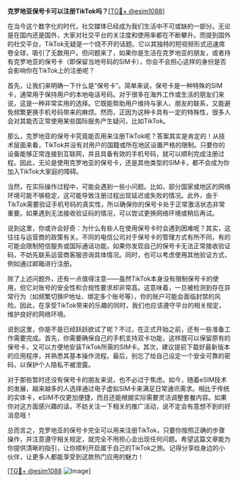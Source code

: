 **克罗地亚保号卡可以注册TikTok吗？**[[TG💪+ @esim1088](https://t.me/s/esim1088)]

在当今这个数字化的时代，社交媒体已经成为我们生活中不可或缺的一部分。无论是在国内还是国外，大家对社交平台的关注度和使用率都在不断攀升。而提到国外的社交平台，TikTok无疑是一个绕不开的话题。它以其独特的短视频形式迅速席卷全球，吸引了无数用户。但问题来了，如果你是生活在克罗地亚的朋友，或者持有克罗地亚的保号卡（即保留当地号码的SIM卡），你会不会担心这样的身份是否会影响你在TikTok上的注册呢？

首先，让我们来明确一下什么是“保号卡”。简单来说，保号卡是一种特殊的SIM卡，通常用于保持用户的本地电话号码。对于很多在海外工作或生活的朋友们来说，这是一种非常实用的选择。它既能帮助用户维持与家人、朋友的联系，又能避免频繁更换手机号码带来的麻烦。然而，正因为这种卡具有一定的特殊性，很多人会对其能否正常使用某些国际服务产生疑问，比如TikTok。

那么，克罗地亚的保号卡究竟能否用来注册TikTok呢？答案其实是肯定的！从技术层面来看，TikTok并没有对用户的国籍或所在地区设置严格的限制。只要你的设备能够正常连接到互联网，并且具备有效的手机号码，就可以顺利完成注册过程。因此，无论是使用克罗地亚的保号卡，还是其他类型的SIM卡，都不会成为你加入TikTok大家庭的障碍。

当然，在实际操作过程中，可能会遇到一些小问题。比如，部分国家或地区的网络环境可能不够稳定，这可能导致注册过程出现延迟或失败的情况。此外，由于TikTok需要验证手机号码的真实性，所以确保你的保号卡处于正常激活状态非常重要。如果遇到无法接收验证码的情况，可以尝试更换网络环境或稍后再试。

说到这里，你或许会好奇：为什么有些人在使用保号卡时会遇到困难呢？其实，这往往与运营商的政策有关。不同的电信公司对于保号卡的管理方式有所不同，有的可能会限制短信服务或国际通话功能。如果你发现自己的保号卡无法正常接收验证码，不妨先联系运营商客服咨询具体情况。同时，也可以考虑使用其他验证方式，例如通过邮箱进行注册。

除了上述问题外，还有一点值得注意——虽然TikTok本身没有限制保号卡的使用，但它对账号的安全性和合规性要求却非常高。这意味着，一旦被检测到存在异常行为（如频繁切换IP地址、绑定多个账号等），你的账户可能会面临封禁的风险。因此，在享受TikTok带来的乐趣的同时，我们也应该遵守平台的相关规定，维护良好的网络环境。

说到这里，你是不是已经跃跃欲试了呢？不过，在正式开始之前，还有一些准备工作需要完成。首先，你需要确保自己的手机支持双卡功能，这样既可以保留原有的保号卡，又可以方便地安装TikTok所需的SIM卡。其次，建议提前下载好最新版本的应用程序，并熟悉其基本操作流程。最后，别忘了给自己设定一个安全可靠的密码，以保护个人隐私不被泄露。

对于那些暂时还没有保号卡的朋友来说，也不必过于焦虑。如今，随着eSIM技术的发展，越来越多的人选择通过电子虚拟SIM卡来满足日常通讯需求。相比于传统的实体卡，eSIM不仅更加便捷，而且还能根据实际需要灵活调整套餐内容。如果你对这方面感兴趣的话，不妨关注一下相关的推广活动，说不定会有意想不到的好消息哦！

总而言之，克罗地亚的保号卡完全可以用来注册TikTok，只要你按照正确的步骤操作，并注意遵守相关规定，就完全不用担心会出现任何问题。希望这篇文章能为你提供清晰的指引，让你顺利开启属于自己的TikTok之旅。记得分享给身边的小伙伴，让更多人都能享受到这款热门应用的魅力！

[[TG💪+ @esim1088](https://t.me/s/esim1088) ![Image](https://i.postimg.cc/4NQfJmqS/Snipaste-2025-05-13-00-14-12.png)]